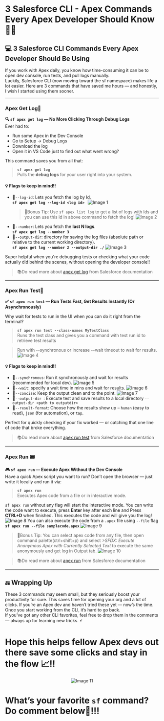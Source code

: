 # 3 Salesforce CLI - Apex Commands Every Apex Developer Should Know🧑‍💻

## 💻 3 Salesforce CLI Commands Every Apex Developer Should Be Using
If you work with Apex daily, you know how time-consuming it can be to open dev console, run tests, and pull logs manually.  
Luckily, Salesforce CLI (now moving toward the sf namespace) makes life a lot easier. Here are 3 commands that have saved me hours —  and honestly, I wish I started using them sooner.

---
### Apex Get Log📃
**🔍 `sf apex get log` — No More Clicking Through Debug Logs**  
Ever had to:  
* Run some Apex in the Dev Console
* Go to Setup → Debug Logs
* Download the log
* Open it in VS Code just to find out what went wrong?  

This command saves you from all that:  
>**`sf apex get log`**   
Pulls the **debug logs** for your user right into your system.  

#### 💡 Flags to keep in mind!!
* 🏀`--log-id`: Lets you fetch the log by Id.  
  **`sf apex get log --log-id <log id> `**
![Image 1](https://raw.githubusercontent.com/vivekvismayam/blog-assets-1/refs/heads/main/Images/p21_1.png)
  >📌Bonus Tip: Use `sf apex list log` to get a list of logs with Ids and you can use this id in above command to fetch the log!
  >![Image 2](https://raw.githubusercontent.com/vivekvismayam/blog-assets-1/refs/heads/main/Images/p21_2.png)
* 🏀`--number`: Lets you fetch the **last N logs**.  
  **`sf apex get log --number 3`**
* 🏀`--output-dir`: directory for saving the log files (absolute path or relative to the current working directory).  
  **`sf apex get log --number 2 --output-dir ./`**
  ![Image 3](https://raw.githubusercontent.com/vivekvismayam/blog-assets-1/refs/heads/main/Images/p21_3.png)

Super helpful when you're debugging tests or checking what your code actually did behind the scenes, without opening the developer console!!
>📚Do read more about [apex get log](https://developer.salesforce.com/docs/atlas.en-us.sfdx_cli_reference.meta/sfdx_cli_reference/cli_reference_apex_commands_unified.htm#cli_reference_apex_get_log_unified) from Salesforce documentation

---
### Apex Run Test🧪
**✅ `sf apex run test` — Run Tests Fast, Get Results Instantly (Or Asynchronously)**  

Why wait for tests to run in the UI when you can do it right from the terminal?  
>**`sf apex run test --class-names MyTestClass`**  
Runs the test class and gives you a command with test run id to retrieve test results  

>Run with --synchronous or increase --wait timeout to wait for results.
![Image 4](https://raw.githubusercontent.com/vivekvismayam/blog-assets-1/refs/heads/main/Images/p21_4.png)
#### 💡 Flags to keep in mind!!  
* 🏀`--synchronous`: Run it synchronously and wait for results (recommended for local dev).
    ![Image 5](https://raw.githubusercontent.com/vivekvismayam/blog-assets-1/refs/heads/main/Images/p21_5.png)
* 🏀`--wait`: specify a wait time in mins and wait for results.
    ![Image 6](https://raw.githubusercontent.com/vivekvismayam/blog-assets-1/refs/heads/main/Images/p21_6.png)
* 🏀`--concise`: Keep the output clean and to the point.
    ![Image 7](https://raw.githubusercontent.com/vivekvismayam/blog-assets-1/refs/heads/main/Images/p21_7.png)
* 🏀`--output-dir `: Execute test and save results to a local directory `--output-dir <path to outputdir>`
* 🏀`--result-format`: Choose how the results show up – `human` (easy to read), `json` (for automation), or `tap`.  

Perfect for quickly checking if your fix worked — or catching that one line of code that broke everything.
>📚Do read more about [apex run test](https://developer.salesforce.com/docs/atlas.en-us.sfdx_cli_reference.meta/sfdx_cli_reference/cli_reference_apex_commands_unified.htm#cli_reference_apex_run_test_unified) from Salesforce documentation

---
### Apex Run 📟
**🎮 `sf apex run` — Execute Apex Without the Dev Console**  
Have a quick Apex script you want to run? Don’t open the browser — just write it locally and run it via:  
>**`sf apex run`**  
Executes Apex code from a file or in interactive mode.

`sf apex run` without any flag will start the interactive mode. You can write the code want to execute, press **Enter** key after each line and Press **CTRL+D** when finished. This executes the code and will give you the log! 
    ![Image 8](https://raw.githubusercontent.com/vivekvismayam/blog-assets-1/refs/heads/main/Images/p21_8.png)
You can also execute the code from a `.apex` file using `--file` flag
**`sf apex run --file samplecode.apex`** 
    ![Image 9](https://raw.githubusercontent.com/vivekvismayam/blog-assets-1/refs/heads/main/Images/p21_9.png)
>📌Bonus Tip:  You can select apex code from any file, then open command palette(ctrl+shift+p) and select *>SFDX: Execute Anonymous Apex with Currently Selected Text* to execute the same anonymously and get log in Output tab.
>    ![Image 10](https://raw.githubusercontent.com/vivekvismayam/blog-assets-1/refs/heads/main/Images/p21_10.png)

>📚Do read more about [apex run](https://developer.salesforce.com/docs/atlas.en-us.sfdx_cli_reference.meta/sfdx_cli_reference/cli_reference_apex_commands_unified.htm#cli_reference_apex_run_unified) from Salesforce documentation

---
## 🔚 Wrapping Up
These 3 commands may seem small, but they seriously boost your productivity for sure. This saves time for opening your org and a lot of clicks.
If you’re an Apex dev and haven’t tried these yet — now’s the time. Once you start working from the CLI, it’s hard to go back.  
If you've got any other CLI favorites, feel free to drop them in the comments — always up for learning new tricks. ⚡ 
# Hope this helps fellow Apex devs out there save some clicks and stay in the flow 📈!!    
<div style="text-align: center;">

![Image 11](https://raw.githubusercontent.com/vivekvismayam/blog-assets-1/refs/heads/main/Images/p21_11.gif)

</div>

# What’s your favorite `sf` command? Do comment below📝!!!

